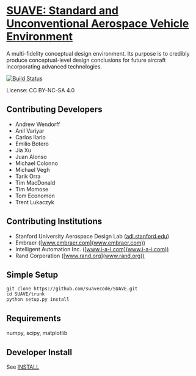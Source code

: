 [SUAVE: Standard and Unconventional Aerospace Vehicle Environment](http://suave.stanford.edu)
========================================================
 
A multi-fidelity conceptual design environment.
Its purpose is to credibly produce conceptual-level design conclusions 
for future aircraft incorporating advanced technologies.

[![Build Status](https://travis-ci.org/suavecode/SUAVE.svg?branch=develop)](https://travis-ci.org/suavecode/SUAVE)

License: CC BY-NC-SA 4.0
 
Contributing Developers
-----------------------
* Andrew Wendorff
* Anil Variyar
* Carlos Ilario
* Emilio Botero
* Jia Xu
* Juan Alonso
* Michael Colonno
* Michael Vegh
* Tarik Orra
* Tim MacDonald
* Tim Momose
* Tom Economon
* Trent Lukaczyk

Contributing Institutions
-------------------------
* Stanford University Aerospace Design Lab ([adl.stanford.edu](adl.stanford.edu))
* Embraer ([www.embraer.com](www.embraer.com))
* Intelligent Automation Inc.  ([www.i-a-i.com](www.i-a-i.com))
* Rand Corporation ([www.rand.org](www.rand.org))

Simple Setup
------------

```
git clone https://github.com/suavecode/SUAVE.git
cd SUAVE/trunk
python setup.py install
```


Requirements
------------

numpy, scipy, matplotlib


Developer Install
-----------------

See [INSTALL](INSTALL)




